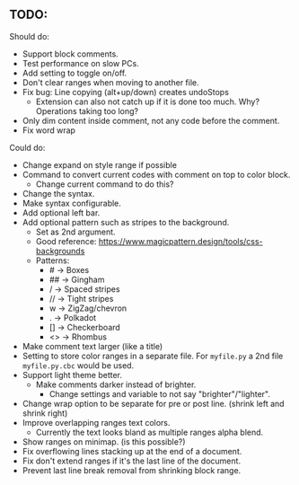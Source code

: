 ## TODO:

Should do:
* Support block comments.
* Test performance on slow PCs.
* Add setting to toggle on/off.
* Don't clear ranges when moving to another file.
* Fix bug: Line copying (alt+up/down) creates undoStops
    * Extension can also not catch up if it is done too much. Why? Operations taking too long?
* Only dim content inside comment, not any code before the comment.
* Fix word wrap

Could do:
* Change expand on style range if possible
* Command to convert current codes with comment on top to color block.
    * Change current command to do this?
* Change the syntax.
* Make syntax configurable.
* Add optional left bar.
* Add optional pattern such as stripes to the background.
    * Set as 2nd argument.
    * Good reference: https://www.magicpattern.design/tools/css-backgrounds
    * Patterns:
        * \# -> Boxes
        * \## -> Gingham
        * / -> Spaced stripes
        * // -> Tight stripes
        * w -> ZigZag/chevron
        * . -> Polkadot
        * [] -> Checkerboard
        * <> -> Rhombus
* Make comment text larger (like a title)
* Setting to store color ranges in a separate file. For `myfile.py` a 2nd file `myfile.py.cbc` would be used.
* Support light theme better.
    * Make comments darker instead of brighter.
        * Change settings and variable to not say "brighter"/"lighter".
* Change wrap option to be separate for pre or post line. (shrink left and shrink right)
* Improve overlapping ranges text colors.
    * Currently the text looks bland as multiple ranges alpha blend.
* Show ranges on minimap. (is this possible?)
* Fix overflowing lines stacking up at the end of a document.
* Fix don't extend ranges if it's the last line of the document.
* Prevent last line break removal from shrinking block range.